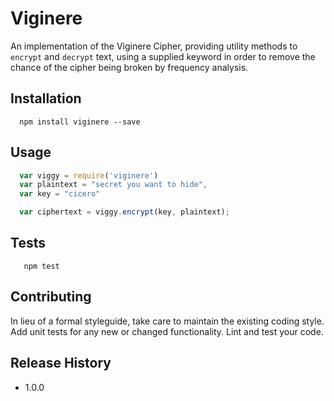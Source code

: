 Viginere
=========

An implementation of the Viginere Cipher, providing utility methods to `encrypt` and `decrypt` text, using a supplied keyword in order to remove the chance of the cipher being broken by frequency analysis.

## Installation

```shell
  npm install viginere --save
```

## Usage

```js
  var viggy = require('viginere')
  var plaintext = "secret you want to hide",
  var key = "cicero"

  var ciphertext = viggy.encrypt(key, plaintext);

```

## Tests

```shell
   npm test
```

## Contributing

In lieu of a formal styleguide, take care to maintain the existing coding style.
Add unit tests for any new or changed functionality. Lint and test your code.

## Release History

* 1.0.0
